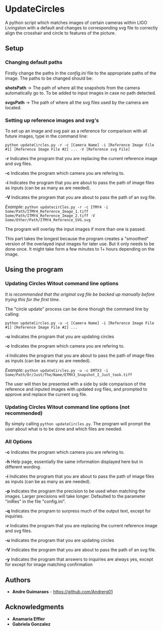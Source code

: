 # UpdateCircles

A python script which matches images of certain cameras within LIGO Livingston with a default and changes to corresponding svg file to correctly align the crosshair and circle to features of the picture.

## Setup

### Changing default paths

Firstly change the paths in the *config.ini* file to the appropriate paths of the image. The paths to be changed should be:

**shotsPath** -> The path of where all the snapshots from the camera automatically go to. To be added to input images in case no path detected.

**svgsPath** -> The path of where all the svg files used by the camera are located.

### Setting up reference images and svg's

To set up an image and svg pair as a reference for comparison with all future images, type in the command line:

`python updateCircles.py -r -c [Camera Name] -i [Reference Image File #1] [Reference Image File #2] ... -V [Reference svg File]`

**-r** Indicates the program that you are replacing the current reference image and svg files.
   
**-c** Indicates the program which camera you are refering to.

**-i** Indicates the program that you are about to pass the path of image files as inputs (can be as many as are needed).
   
**-V** Indicates the program that you are about to pass the path of an svg file.

*Example:*
`python updatecirCles.py -r -c ITMY4 -i Some/Path/ITMY4_Reference_Image_1.tiff Some/Path/ITMY4_Reference_Image_2.tiff -V Some/Other/Path/ITMY4_Reference_SVG.svg`

The program will overlay the input images if more than one is passed.

This part takes the longest because the program creates a "smoothed" version of the overlayed input images for later use. But it only needs to be done once. It might take form a few minutes to 1+ hours depending on the image.

## Using the program

### Updating Circles Witout command line options

*It is recommended that the original svg file be backed up manually before trying this for the first time.*

The "circle update" process can be done thorugh the command line by calling:

`python updateCircles.py -u -c [Camera Name] -i [Reference Image File #1] [Reference Image File #2] ...`

**-u** Indicates the program that you are updating circles

**-c** Indicates the program which camera you are refering to.

**-i** Indicates the program that you are about to pass the path of image files as inputs (can be as many as are needed).
   
*Example:*
`python updateCircles.py -u -c EMTX3 -i Some/Path/Or/Just/The/Name/ETMX3_Snapshot_I_Just_took.tiff`

The user will then be presented with a side by side comparison of the reference and inputed images with updated svg files, and prompted to approve and replace the current svg file.

### Updating Circles Witout command line options (not recommended)

By simply calling `python updateCircles.py`. The program will prompt the user about what is to be done and which files are needed.

### All Options

**-c** Indicates the program which camera you are refering to.

**-h** Help page, essentially the same information displayed here but in different wording.

**-i** Indicates the program that you are about to pass the path of image files as inputs (can be as many as are needed).

**-p** Indicates the program the precision to be used when matching the images. Larger precisions will take longer. Defaulted to the parameter "iniRes" in the file "config.ini".

**-q** Indicates the program to surpress much of the output text, except for inquiries.

**-r** Indicates the program that you are replacing the current reference image and svg files.

**-u** Indicates the program that you are updating circles

**-V** Indicates the program that you are about to pass the path of an svg file.

**-y** Indicates the program that answers to inquiries are always yes, except for except for image matching confirmation




## Authors

* **Andre Guimaraes** - https://github.com/Andrerg01

## Acknowledgments

* **Anamaria Effler**
* **Gabriela Gonzalez**

